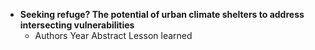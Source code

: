 
- **Seeking refuge? The potential of urban climate shelters to address intersecting vulnerabilities**
  - Authors
Year
Abstract
Lesson learned
